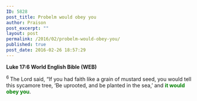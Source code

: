 ```yaml
---
ID: 5828
post_title: Probelm would obey you
author: Praison
post_excerpt: ""
layout: post
permalink: /2016/02/probelm-would-obey-you/
published: true
post_date: 2016-02-26 18:57:29
---
```

<strong><span class="passage-display-bcv">Luke 17:6
</span><span class="passage-display-version">World English Bible (WEB)</span></strong>

<span id="en-WEB-25658" class="text Luke-17-6"><sup class="versenum">6 </sup>The Lord said, <span class="woj">“If you had faith like a grain of mustard seed, you would tell this sycamore tree, ‘Be uprooted, and be planted in the sea,’ and <strong><span style="color: #008000;">it would obey you</span></strong>.</span></span>